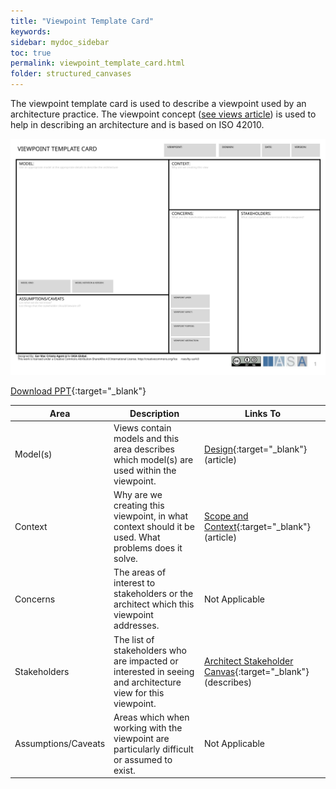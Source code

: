 ```yaml
---
title: "Viewpoint Template Card"
keywords: 
sidebar: mydoc_sidebar
toc: true
permalink: viewpoint_template_card.html
folder: structured_canvases
---
```


The viewpoint template card is used to describe a viewpoint used by an architecture practice. The viewpoint concept ([see views article](https://btabok.iasaglobal.org/views-and-viewpoints/)) is used to help in describing an architecture and is based on ISO 42010.

![image001](media/viewpoint_template_card001.svg)

[Download PPT](media/ppt/viewpoint_template_card.ppt){:target="_blank"}

| Area | Description | Links To |
| --- | --- | --- |
| Model(s) | Views contain models and this area describes which model(s) are used within the viewpoint. | [Design](../engagement_model/design.md){:target="_blank"} (article) |
| Context | Why are we creating this viewpoint, in what context should it be used. What problems does it solve. | [Scope and Context](../engagement_model/scope_context.md){:target="_blank"} (article) |
| Concerns | The areas of interest to stakeholders or the architect which this viewpoint addresses. | Not Applicable |
| Stakeholders | The list of stakeholders who are impacted or interested in seeing and architecture view for this viewpoint. | [Architect Stakeholder Canvas](architect_stakeholder_canvas.md){:target="_blank"} (describes) |
| Assumptions/Caveats | Areas which when working with the viewpoint are particularly difficult or assumed to exist. | Not Applicable |


